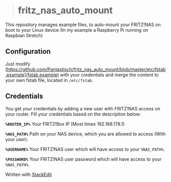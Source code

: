 > # fritz_nas_auto_mount
This repository manages example files, to auto-mount your FRITZ!NAS on boot to your Linux device (In my example a Raspberry Pi running on Raspbian Stretch)

## Configuration
Just modify [https://github.com/Pantastisch/fritz_nas_auto_mount/blob/master/etc/fstab.example](fstab.example) with your credentials and merge the content to your own fstab file, located in `/etc/fstab`.

## Credentials
You get your credentials by adding a new user with FRITZ!NAS access on your router. Fill your credentials based on the description below:

**`%ROUTER_IP%`**
Your FRITZ!Box IP (Most times 192.168.178.1)

**`%NAS_PATH%`**
Path on your NAS device, which you are allowed to access (With your user).

**`%USERNAME%`**
Your FRITZ!NAS user which will have access to your `%NAS_PATH%`.

**`%PASSWORD%`**
Your FRITZ!NAS user password which will have access to your `%NAS_PATH%`.




Written with [StackEdit](https://stackedit.io/)
